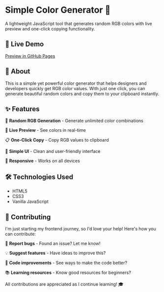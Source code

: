 # Simple Color Generator 🎨
A lightweight JavaScript tool that generates random RGB colors with live preview and one-click copying functionality.

## 🚀 Live Demo
  [Preview in GitHub Pages](https://rasil88.github.io/rgb-color-generator_js/)

## 📖 About
This is a simple yet powerful color generator that helps designers and developers quickly get RGB color values. With just one click, you can generate beautiful random colors and copy them to your clipboard instantly.

## ✨ Features
  🎨 **Random RGB Generation** - Generate unlimited color combinations
 
  👀 **Live Preview** - See colors in real-time
 
  📋 **One-Click Copy** - Copy RGB values to clipboard
 
  🎯 **Simple UI** - Clean and user-friendly interface
 
  📱 **Responsive** - Works on all devices

## 🛠️ Technologies Used
- HTML5
- CSS3  
- Vanilla JavaScript

## 🤝 Contributing

I'm just starting my frontend journey, so I'd love your help! Here's how you can contribute:

  🐛 **Report bugs** - Found an issue? Let me know!
  
  💡 **Suggest features** - Have ideas to improve this?
  
  🔧 **Code improvements** - See ways to make the code better?
  
  📚 **Learning resources** - Know good resources for beginners?

All contributions are appreciated as I continue learning! 🎓
